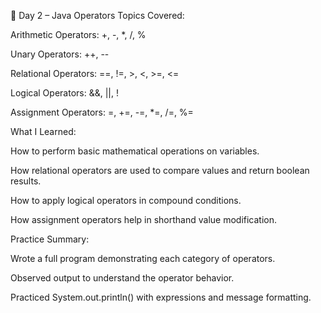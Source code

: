 📅 Day 2 – Java Operators
Topics Covered:

Arithmetic Operators: +, -, *, /, %

Unary Operators: ++, --

Relational Operators: ==, !=, >, <, >=, <=

Logical Operators: &&, ||, !

Assignment Operators: =, +=, -=, *=, /=, %=

What I Learned:

How to perform basic mathematical operations on variables.

How relational operators are used to compare values and return boolean results.

How to apply logical operators in compound conditions.

How assignment operators help in shorthand value modification.

Practice Summary:

Wrote a full program demonstrating each category of operators.

Observed output to understand the operator behavior.

Practiced System.out.println() with expressions and message formatting.
